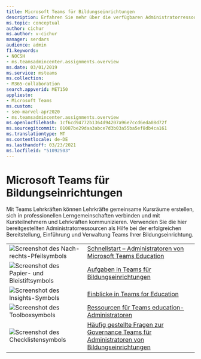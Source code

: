 ```yaml
---
title: Microsoft Teams für Bildungseinrichtungen
description: Erfahren Sie mehr über die verfügbaren Administratorressourcen, die Ihnen bei der erfolgreichen Bereitstellung, Einführung und Verwaltung von Teams in Ihrer Bildungseinrichtung helfen.
ms.topic: conceptual
author: cichur
ms.author: v-cichur
manager: serdars
audience: admin
f1.keywords:
- NOCSH
- ms.teamsadmincenter.assignments.overview
ms.date: 03/01/2019
ms.service: msteams
ms.collection:
- M365-collaboration
search.appverid: MET150
appliesto:
- Microsoft Teams
ms.custom:
- seo-marvel-apr2020
- ms.teamsadmincenter.assignments.overview
ms.openlocfilehash: 1cf6cd94772b1364d94207a96e7ccd6eda08d72f
ms.sourcegitcommit: 01087be29daa3abce7d3b03a55ba5ef8db4ca161
ms.translationtype: MT
ms.contentlocale: de-DE
ms.lasthandoff: 03/23/2021
ms.locfileid: "51092503"
---
```

# <a name="teams-for-education"></a>Microsoft Teams für Bildungseinrichtungen

Mit Teams Lehrkräften können Lehrkräfte gemeinsame Kursräume erstellen, sich in professionellen Lerngemeinschaften verbinden und mit Kursteilnehmern und Lehrkräften kommunizieren. Verwenden Sie die hier bereitgestellten Administratorressourcen als Hilfe bei der erfolgreichen Bereitstellung, Einführung und Verwaltung Teams Ihrer Bildungseinrichtung. 


|               |               |
| ------------- | ------------- |
| ![Screenshot des Nach-rechts-Pfeilsymbols](../media/arrow-right-2-teams.svg)  |  [Schnellstart – Administratoren von Microsoft Teams Education](../teams-quick-start-edu.yml) |
| ![Screenshot des Papier- und Bleistiftsymbols](../media/sign-up-teams.svg) | [Aufgaben in Teams für Bildungseinrichtungen](./assignments-in-teams.md) |
| ![Screenshot des Insights-Symbols](../media/insights-teams.svg) | [Einblicke in Teams for Education](../class-insights.md) |
| ![Screenshot des Toolboxsymbols](../media/toolbox.svg)  |  [Ressourcen für Teams education-Administratoren](../resources-teams-edu.md) |
| ![Screenshot des Checklistensymbols](../media/task-checklist-planning-teams.svg)  |  [Häufig gestellte Fragen zur Governance Teams für Administratoren von Bildungseinrichtungen](../plan-teams-governance-edu.md) |
